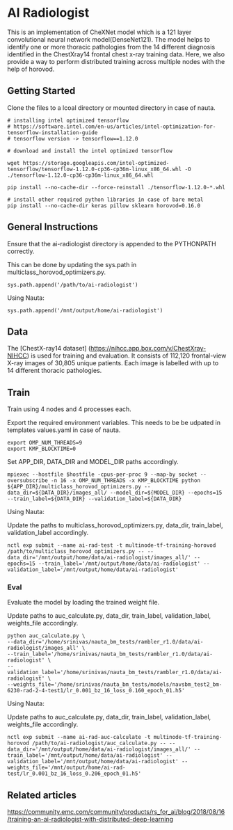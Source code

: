 # AI Radiologist

This is an implementation of CheXNet model which is a 121 layer convolutional neural network model(DenseNet121). The model helps to identify one or more thoracic pathologies from the 14 different diagnosis identified in the ChestXray14 frontal chest x-ray training data. Here, we also provide a way to perform distributed training across multiple nodes with the help of horovod.

## Getting Started

Clone the files to a lcoal  directory or mounted directory in case of nauta.  

```
# installing intel optimized tensorflow
# https://software.intel.com/en-us/articles/intel-optimization-for-tensorflow-installation-guide
# tensorflow version -> tensorflow==1.12.0

# download and install the intel optimized tensorflow

wget https://storage.googleapis.com/intel-optimized-tensorflow/tensorflow-1.12.0-cp36-cp36m-linux_x86_64.whl -O ./tensorflow-1.12.0-cp36-cp36m-linux_x86_64.whl

pip install --no-cache-dir --force-reinstall ./tensorflow-1.12.0-*.whl

# install other required python libraries in case of bare metal
pip install --no-cache-dir keras pillow sklearn horovod=0.16.0
```


## General Instructions

Ensure that the ai-radiologist directory is appended to the PYTHONPATH correctly.

This can be done by updating the sys.path in multiclass_horovod_optimizers.py.

```
sys.path.append('/path/to/ai-radiologist')
```

Using Nauta:

```
sys.path.append('/mnt/output/home/ai-radiologist')
```


## Data

The [ChestX-ray14 dataset] (https://nihcc.app.box.com/v/ChestXray-NIHCC) is used for training and evaluation. It consists of 112,120 frontal-view X-ray images of 30,805 unique patients. Each image is labelled with up to 14 different thoracic pathologies.

## Train

Train using 4 nodes and 4 processes each.

Export the required environment variables. This needs to be be udpated in templates values.yaml in case of nauta.

```
export OMP_NUM_THREADS=9
export KMP_BLOCKTIME=0
```

Set APP_DIR, DATA_DIR and MODEL_DIR paths accordingly.

```
mpiexec --hostfile $hostfile -cpus-per-proc 9 --map-by socket --oversubscribe -n 16 -x OMP_NUM_THREADS -x KMP_BLOCKTIME python ${APP_DIR}/multiclass_horovod_optimizers.py --data_dir=${DATA_DIR}/images_all/ --model_dir=${MODEL_DIR} --epochs=15 --train_label=${DATA_DIR} --validation_label=${DATA_DIR}
```

Using Nauta:

Update the paths to multiclass_horovod_optimizers.py, data_dir, train_label, validation_label accordingly.

```
nctl exp submit --name ai-rad-test -t multinode-tf-training-horovod /path/to/multiclass_horovod_optimizers.py -- --data_dir='/mnt/output/home/data/ai-radiologist/images_all/' --epochs=15 --train_label='/mnt/output/home/data/ai-radiologist' --validation_label='/mnt/output/home/data/ai-radiologist'
```



### Eval

Evaluate the model by loading the trained weight file.

Update paths to auc_calculate.py, data_dir, train_label, validation_label, weights_file accordingly.

```
python auc_calculate.py \
--data_dir='/home/srinivas/nauta_bm_tests/rambler_r1.0/data/ai-radiologist/images_all' \
--train_label='/home/srinivas/nauta_bm_tests/rambler_r1.0/data/ai-radiologist' \
--validation_label='/home/srinivas/nauta_bm_tests/rambler_r1.0/data/ai-radiologist' \
--weights_file='/home/srinivas/nauta_bm_tests/models/navsbm_test2_bm-6230-rad-2-4-test1/lr_0.001_bz_16_loss_0.160_epoch_01.h5'
```


Using Nauta:

Update paths to auc_calculate.py, data_dir, train_label, validation_label, weights_file accordingly.

```
nctl exp submit --name ai-rad-auc-calculate -t multinode-tf-training-horovod /path/to/ai-radiologist/auc_calculate.py -- --data_dir='/mnt/output/home/data/ai-radiologist/images_all/' --train_label='/mnt/output/home/data/ai-radiologist' --validation_label='/mnt/output/home/data/ai-radiologist' --weights_file='/mnt/output/home/ai-rad-test/lr_0.001_bz_16_loss_0.206_epoch_01.h5'

```


## Related articles
  https://community.emc.com/community/products/rs_for_ai/blog/2018/08/16/training-an-ai-radiologist-with-distributed-deep-learning 


